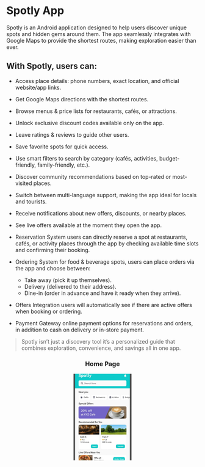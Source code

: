 # Spotly App
Spotly is an Android application designed to help users discover unique spots and hidden gems around them. The app seamlessly integrates with Google Maps to provide the shortest routes, making exploration easier than ever.

## With Spotly, users can:
- Access place details: phone numbers, exact location, and official website/app links.
- Get Google Maps directions with the shortest routes.
- Browse menus & price lists for restaurants, cafés, or attractions.
- Unlock exclusive discount codes available only on the app.
- Leave ratings & reviews to guide other users.
- Save favorite spots for  quick access.
- Use smart filters to search by category (cafés, activities, budget-friendly, family-friendly, etc.).
- Discover community recommendations based on top-rated or most-visited places.
- Switch between multi-language support, making the app ideal for locals and tourists.
- Receive notifications about new offers, discounts, or nearby places.
- See live offers available at the moment they open the app.
- Reservation System 
    users can directly reserve a spot at restaurants, cafés, or activity places through the app by checking available time slots and confirming their booking.
- Ordering System for food & beverage spots, users can place orders via the app and choose between:
    - Take away (pick it up themselves).
    - Delivery (delivered to their address).
    - Dine-in (order in advance and have it ready when they arrive).
      
- Offers Integration users will automatically see if there are active offers when booking or ordering.
- Payment Gateway online payment options for reservations and orders, in addition to cash on delivery or in-store payment.

> Spotly isn’t just a discovery tool it’s a personalized guide that combines exploration, convenience, and savings all in one app.

<div align="center">
  <h3>Home Page</h3>
  <img src="home_page.jpg" alt="Splash Screen" width="30%">
<br/>
</div>



